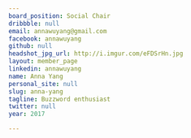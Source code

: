 ```yaml
---
board_position: Social Chair
dribbble: null
email: annawuyang@gmail.com
facebook: annawuyang
github: null
headshot_jpg_url: http://i.imgur.com/eFDSrHn.jpg
layout: member_page
linkedin: annawuyang
name: Anna Yang
personal_site: null
slug: anna-yang
tagline: Buzzword enthusiast
twitter: null
year: 2017

---
```

